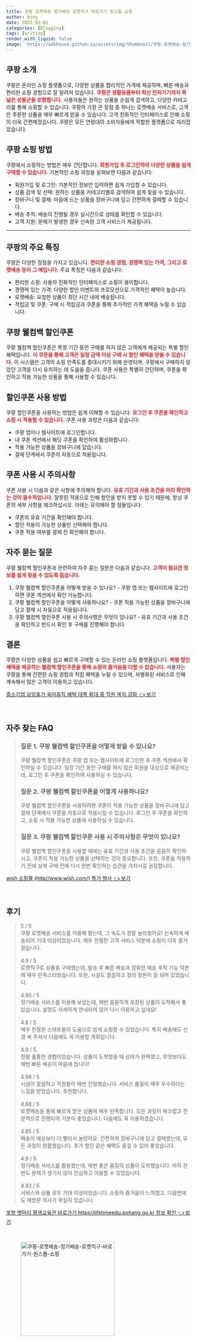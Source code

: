 ```yaml
---
title: 쿠팡 로켓배송 정기배송 로켓직구 바로가기 원스톱 쇼핑
author: bing
date: 2025-02-02
categories: [Blogging]
tags: [writing]
render_with_liquid: false
image: 'https://adkhouse.github.io/assets/img/thumbnail/쿠팡-로켓배송-정기배송-로켓직구-바로가기-원스톱-쇼핑.webp'
---
```



<h2 id='쿠팡_소개'>쿠팡 소개</h2>

<p>쿠팡은 온라인 쇼핑 플랫폼으로, 다양한 상품을 합리적인 가격에 제공하며, 빠른 배송과 편리한 쇼핑 경험으로 잘 알려져 있습니다. <b><span style="color: #ee2323;">쿠팡은 생활용품부터 최신 전자기기까지 폭넓은 상품군을 포함합니다.</span></b> 사용자들은 원하는 상품을 손쉽게 검색하고, 다양한 카테고리를 통해 쇼핑할 수 있습니다. 쿠팡의 가장 큰 장점 중 하나는 로켓배송 서비스로, 고객은 주문한 상품을 매우 빠르게 받을 수 있습니다. 고객 친화적인 인터페이스로 인해 쇼핑이 더욱 간편해졌습니다. 쿠팡은 모든 연령대의 소비자들에게 적합한 플랫폼으로 자리잡았습니다.</p>

<h2 id='쇼핑_방법'>쿠팡 쇼핑 방법</h2>

<p>쿠팡에서 쇼핑하는 방법은 매우 간단합니다. <b><span style="color: #ee2323;">회원가입 후 로그인하여 다양한 상품을 쉽게 구매할 수 있습니다.</span></b> 기본적인 쇼핑 과정을 살펴보면 다음과 같습니다:</p>

<ul>
    <li>회원가입 및 로그인: 기본적인 정보만 입력하면 쉽게 가입할 수 있습니다.</li>
    <li>상품 검색 및 선택: 원하는 상품을 카테고리별로 검색하여 쉽게 찾을 수 있습니다.</li>
    <li>장바구니 및 결제: 마음에 드는 상품을 장바구니에 담고 간편하게 결제할 수 있습니다.</li>
    <li>배송 추적: 배송이 진행될 경우 실시간으로 상태를 확인할 수 있습니다.</li>
    <li>고객 지원: 문제가 발생한 경우 신속한 고객 서비스가 제공됩니다.</li>
</ul>

<hr />

<h2 id='쿠팡_특징'>쿠팡의 주요 특징</h2>

<p>쿠팡은 다양한 장점을 가지고 있습니다. <b><span style="color: #ee2323;">편리한 쇼핑 경험, 경쟁력 있는 가격, 그리고 로켓배송 등이 그 예입니다.</span></b> 주요 특징은 다음과 같습니다:</p>

<ul>
    <li>편리한 쇼핑: 사용자 친화적인 인터페이스로 쇼핑이 용이합니다.</li>
    <li>경쟁력 있는 가격: 다양한 할인 이벤트와 프로모션으로 가격적인 혜택이 높습니다.</li>
    <li>로켓배송: 요청한 상품이 최단 시간 내에 배송됩니다.</li>
    <li>적립금 및 쿠폰: 구매 시 적립금과 쿠폰을 통해 추가적인 가격 혜택을 누릴 수 있습니다.</li>
</ul>

<h2 id='웰컴백_할인쿠폰'>쿠팡 웰컴백 할인쿠폰</h2>

<p>쿠팡 웰컴백 할인쿠폰은 특정 기간 동안 구매를 하지 않은 고객에게 제공되는 특별 할인 혜택입니다. <b><span style="color: #ee2323;">이 쿠폰을 통해 고객은 일정 금액 이상 구매 시 할인 혜택을 받을 수 있습니다.</span></b> 이 시스템은 고객의 쇼핑 만족도를 증대시키기 위해 운영되며, 쿠팡에서 구매하지 않았던 고객을 다시 유치하는 데 도움을 줍니다. 쿠폰 사용은 특별히 간단하며, 쿠폰을 확인하고 적용 가능한 상품을 통해 사용할 수 있습니다.</p>

<h2 id='할인쿠폰_사용_방법'>할인쿠폰 사용 방법</h2>

<p>쿠팡 할인쿠폰을 사용하는 방법은 쉽게 이해할 수 있습니다. <b><span style="color: #ee2323;">로그인 후 쿠폰을 확인하고 쇼핑 시 적용할 수 있습니다.</span></b> 쿠폰 사용 과정은 다음과 같습니다:</p>

<ul>
    <li>쿠팡 앱이나 웹사이트에 로그인합니다.</li>
    <li>내 쿠폰 섹션에서 해당 쿠폰을 확인하여 활성화합니다.</li>
    <li>적용 가능한 상품을 장바구니에 담습니다.</li>
    <li>결제 단계에서 쿠폰이 자동으로 적용됩니다.</li>
</ul>

<h2 id='쿠폰_사용_주의사항'>쿠폰 사용 시 주의사항</h2>

<p>쿠폰 사용 시 다음과 같은 사항에 주의해야 합니다. <b><span style="color: #ee2323;">유효 기간과 사용 조건을 미리 확인하는 것이 필수적입니다.</span></b> 잘못된 적용으로 인해 할인을 받지 못할 수 있기 때문에, 항상 쿠폰의 세부 사항을 체크하십시오. 아래는 유의해야 할 점들입니다:</p>

<ul>
    <li>쿠폰의 유효 기간을 확인해야 합니다.</li>
    <li>할인 적용이 가능한 상품만 선택해야 합니다.</li>
    <li>쿠폰 적용 여부를 결제 전 확인해야 합니다.</li>
</ul>

<h2 id='자주_묻는_질문'>자주 묻는 질문</h2>

<p>쿠팡 웰컴백 할인쿠폰과 관련하여 자주 묻는 질문은 다음과 같습니다. <b><span style="color: #ee2323;">고객이 필요한 정보를 쉽게 찾을 수 있도록 돕습니다.</span></b></p>

<ol>
    <li>쿠팡 웰컴백 할인쿠폰을 어떻게 받을 수 있나요? - 쿠팡 앱 또는 웹사이트에 로그인하면 쿠폰 섹션에서 확인 가능합니다.</li>
    <li>쿠팡 웰컴백 할인쿠폰을 어떻게 사용하나요? - 쿠폰 적용 가능한 상품을 장바구니에 담고 결제 시 자동으로 적용됩니다.</li>
    <li>쿠팡 웰컴백 할인쿠폰 사용 시 주의사항은 무엇이 있나요? - 유효 기간과 사용 조건을 확인하고 반드시 확인 후 구매를 진행해야 합니다.</li>
</ol>

<h2 id='결론'>결론</h2>

<p>쿠팡은 다양한 상품을 쉽고 빠르게 구매할 수 있는 온라인 쇼핑 플랫폼입니다. <b><span style="color: #ee2323;">특별 할인 혜택을 제공하는 웰컴백 할인쿠폰을 통해 쇼핑의 즐거움을 더할 수 있습니다.</span></b> 사용자는 쿠팡을 통해 간편한 쇼핑 경험과 적립 혜택을 누릴 수 있으며, 차별화된 서비스로 인해 계속해서 많은 고객이 이용하고 있습니다.</p>


<p><a class="click-button" title="중소기업 요양휴가 육아휴직 혜택 대폭 확대 중 직원 복지 강화" href="https://adkhouse.github.io/posts/%EC%A4%91%EC%86%8C%EA%B8%B0%EC%97%85-%EC%9A%94%EC%96%91%ED%9C%B4%EA%B0%80-%EC%9C%A1%EC%95%84%ED%9C%B4%EC%A7%81-%ED%98%9C%ED%83%9D-%EB%8C%80%ED%8F%AD-%ED%99%95%EB%8C%80-%EC%A4%91-%EC%A7%81%EC%9B%90-%EB%B3%B5%EC%A7%80-%EA%B0%95%ED%99%94/" rel="dofollow">중소기업 요양휴가 육아휴직 혜택 대폭 확대 중 직원 복지 강화 👈 보기</a></p><br>
<h2 id='자주_찾는_FAQ'>자주 찾는 FAQ</h2>
<div itemscope="" itemtype="https://schema.org/FAQPage"> 
<blockquote> 
<div itemscope="" itemprop="mainEntity" itemtype="https://schema.org/Question"> 
<h3 itemprop="name">질문 1. 쿠팡 웰컴백 할인쿠폰을 어떻게 받을 수 있나요?</h3> 
<div itemscope="" itemprop="acceptedAnswer" itemtype="https://schema.org/Answer"> 
<span itemprop="text"> 
<p>쿠팡 웰컴백 할인쿠폰은 쿠팡 앱 또는 웹사이트에 로그인한 후 쿠폰 섹션에서 확인하실 수 있습니다. 일정 기간 동안 구매를 하지 않은 회원을 대상으로 제공되는데, 로그인 후 쿠폰을 확인하여 사용하실 수 있습니다.</p> 
</span> 
</div> 
</div> 
<div itemscope="" itemprop="mainEntity" itemtype="https://schema.org/Question"> 
<h3 itemprop="name">질문 2. 쿠팡 웰컴백 할인쿠폰을 어떻게 사용하나요?</h3> 
<div itemscope="" itemprop="acceptedAnswer" itemtype="https://schema.org/Answer"> 
<span itemprop="text"> 
<p>쿠팡 웰컴백 할인쿠폰을 사용하려면 쿠폰이 적용 가능한 상품을 장바구니에 담고 결제 단계에서 쿠폰을 자동으로 적용시킬 수 있습니다. 로그인 후 쿠폰을 확인하고, 쇼핑 시 적용 가능한 상품에 사용하실 수 있습니다.</p> 
</span> 
</div> 
</div> 
<div itemscope="" itemprop="mainEntity" itemtype="https://schema.org/Question"> 
<h3 itemprop="name">질문 3. 쿠팡 웰컴백 할인쿠폰 사용 시 주의사항은 무엇이 있나요?</h3> 
<div itemscope="" itemprop="acceptedAnswer" itemtype="https://schema.org/Answer"> 
<span itemprop="text"> 
<p>쿠팡 웰컴백 할인쿠폰을 사용할 때에는 유효 기간과 사용 조건을 꼼꼼히 확인하시고, 쿠폰이 적용 가능한 상품을 선택하는 것이 중요합니다. 또한, 쿠폰을 적용하기 전에 실제 구매 전에 다시 한번 확인하는 습관을 가지시길 권장합니다.</p> 
</span> 
</div> 
</div> 
</blockquote> 
</div>
<p><a class="click-button" title="wish 쇼핑몰 (http//www.wish.com/) 특가 행사" href="https://adkhouse.github.io/posts/wish-%EC%87%BC%ED%95%91%EB%AA%B0-(httpwww.wish.com)-%ED%8A%B9%EA%B0%80-%ED%96%89%EC%82%AC/" rel="dofollow">wish 쇼핑몰 (http//www.wish.com/) 특가 행사 👈 보기</a></p><br>
<h2 id='후기'>후기</h2>
<div itemscope itemtype="https://schema.org/Product">
  <blockquote>
  <div itemprop="review" itemscope itemtype="https://schema.org/Review">
      <div itemprop="reviewRating" itemscope itemtype="https://schema.org/Rating"> <span itemprop="ratingValue">5</span> / <span itemprop="bestRating">5</span> </div>
      <span itemprop="reviewBody">쿠팡 로켓배송 서비스를 이용해 봤는데, 그 속도가 정말 놀라웠어요! 신속하게 배송되어 기대 이상이었습니다. 매우 친절한 고객 서비스 덕분에 쇼핑이 더욱 즐거웠습니다.</span>
  </div>
  <br>
  <div itemprop="review" itemscope itemtype="https://schema.org/Review">
      <div itemprop="reviewRating" itemscope itemtype="https://schema.org/Rating"> <span itemprop="ratingValue">4.9</span> / <span itemprop="bestRating">5</span> </div>
      <span itemprop="reviewBody">로켓직구로 상품을 구매했는데, 발송 후 빠른 배송과 정확한 배송 추적 기능 덕분에 매우 만족스러웠습니다. 또한, 시설도 깔끔하고 정리 정돈이 잘 되어 있었습니다.</span>
  </div>
  <br>
  <div itemprop="review" itemscope itemtype="https://schema.org/Review">
      <div itemprop="reviewRating" itemscope itemtype="https://schema.org/Rating"> <span itemprop="ratingValue">4.95</span> / <span itemprop="bestRating">5</span> </div>
      <span itemprop="reviewBody">정기배송 서비스를 이용해 보았는데, 매번 꼼꼼하게 포장된 상품이 도착해서 좋았습니다. 설명도 자세하게 안내되어 있어 다시 이용하고 싶네요!</span>
  </div>
  <br>
  <div itemprop="review" itemscope itemtype="https://schema.org/Review">
      <div itemprop="reviewRating" itemscope itemtype="https://schema.org/Rating"> <span itemprop="ratingValue">4.8</span> / <span itemprop="bestRating">5</span> </div>
      <span itemprop="reviewBody">매우 친절한 스태프들의 도움으로 쉽게 쇼핑할 수 있었습니다. 특히 배송에도 신경 써 주셔서 다음에도 꼭 이용할 계획입니다.</span>
  </div>
  <br>
  <div itemprop="review" itemscope itemtype="https://schema.org/Review">
      <div itemprop="reviewRating" itemscope itemtype="https://schema.org/Rating"> <span itemprop="ratingValue">4.9</span> / <span itemprop="bestRating">5</span> </div>
      <span itemprop="reviewBody">정말 훌륭한 경험이었습니다. 상품이 도착했을 때 상태가 완벽했고, 무엇보다도 매번 빠른 배송이 마음에 듭니다!</span>
  </div>
  <br>
  <div itemprop="review" itemscope itemtype="https://schema.org/Review">
      <div itemprop="reviewRating" itemscope itemtype="https://schema.org/Rating"> <span itemprop="ratingValue">4.96</span> / <span itemprop="bestRating">5</span> </div>
      <span itemprop="reviewBody">시설이 깔끔하고 직원들이 매번 친절했습니다. 서비스 품질이 매우 우수하다는 느낌을 받았습니다. 추천합니다.</span>
  </div>
  <br>
  <div itemprop="review" itemscope itemtype="https://schema.org/Review">
      <div itemprop="reviewRating" itemscope itemtype="https://schema.org/Rating"> <span itemprop="ratingValue">4.88</span> / <span itemprop="bestRating">5</span> </div>
      <span itemprop="reviewBody">로켓배송을 통해 빠르게 받은 상품에 매우 만족합니다. 모든 과정이 매끄럽고 전문적으로 진행되어 기분이 좋았습니다. 다음에도 꼭 이용하겠습니다.</span>
  </div>
  <br>
  <div itemprop="review" itemscope itemtype="https://schema.org/Review">
      <div itemprop="reviewRating" itemscope itemtype="https://schema.org/Rating"> <span itemprop="ratingValue">4.85</span> / <span itemprop="bestRating">5</span> </div>
      <span itemprop="reviewBody">배송이 예상보다 더 빨라서 놀랐어요. 간편하게 장바구니에 담고 결제했는데, 모든 과정이 원활했습니다. 추가 할인 같은 혜택도 즐길 수 있어 좋았습니다.</span>
  </div>
  <br>
  <div itemprop="review" itemscope itemtype="https://schema.org/Review">
      <div itemprop="reviewRating" itemscope itemtype="https://schema.org/Rating"> <span itemprop="ratingValue">4.9</span> / <span itemprop="bestRating">5</span> </div>
      <span itemprop="reviewBody">정기배송 서비스를 활용했는데, 매번 좋은 품질의 상품이 도착했습니다. 아직 한 번도 문제가 생기지 않아 안심하고 이용할 수 있었습니다.</span>
  </div>
  <br>
  <div itemprop="review" itemscope itemtype="https://schema.org/Review">
      <div itemprop="reviewRating" itemscope itemtype="https://schema.org/Rating"> <span itemprop="ratingValue">4.92</span> / <span itemprop="bestRating">5</span> </div>
      <span itemprop="reviewBody">서비스와 상품 모두 기대 이상이었습니다. 쇼핑의 즐거움이 느껴졌고, 다음번에도 재방문 의사가 확실히 있습니다.</span>
  </div>
  </blockquote>
</div>
<p><a class="click-button" title="포항 뱃머리 평생교육관 바로가기 https//lifetimeedu.pohang.go.kr 정보 확인" href="https://adkhouse.github.io/posts/%ED%8F%AC%ED%95%AD-%EB%B1%83%EB%A8%B8%EB%A6%AC-%ED%8F%89%EC%83%9D%EA%B5%90%EC%9C%A1%EA%B4%80-%EB%B0%94%EB%A1%9C%EA%B0%80%EA%B8%B0-httpslifetimeedu.pohang.go.kr-%EC%A0%95%EB%B3%B4-%ED%99%95%EC%9D%B8/" rel="dofollow">포항 뱃머리 평생교육관 바로가기 https//lifetimeedu.pohang.go.kr 정보 확인 👈 보기</a></p><br>
<figure class="image"><img src="https://adkhouse.github.io/assets/img/thumbnail/쿠팡-로켓배송-정기배송-로켓직구-바로가기-원스톱-쇼핑.webp" alt="쿠팡-로켓배송-정기배송-로켓직구-바로가기-원스톱-쇼핑" width="256" height="256"></figure>